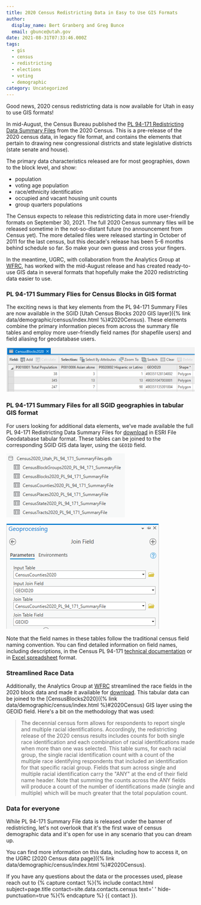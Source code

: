 ```yaml
---
title: 2020 Census Redistricting Data in Easy to Use GIS Formats
author:
  display_name: Bert Granberg and Greg Bunce
  email: gbunce@utah.gov
date: 2021-08-31T07:33:46.000Z
tags:
  - gis
  - census
  - redistricting
  - elections
  - voting
  - demographic
category: Uncategorized
---
```


Good news, 2020 census redistricting data is now available for Utah in easy to use GIS formats!

In mid-August, the Census Bureau published the [PL 94-171 Redistricting Data Summary Files](https://www.census.gov/programs-surveys/decennial-census/about/rdo/summary-files.html) from the 2020 Census. This is a pre-release of the 2020 census data, in legacy file format, and contains the elements that pertain to drawing new congressional districts and state legislative districts (state senate and house).

The primary data characteristics released are for most geographies, down to the block level, and show:

- population
- voting age population
- race/ethnicity identification
- occupied and vacant housing unit counts
- group quarters populations

The Census expects to release this redistricting data in more user-friendly formats on September 30, 2021. The full 2020 Census summary files will be released sometime in the not-so-distant future (no announcement from Census yet). The more detailed files were released starting in October of 2011 for the last census, but this decade's release has been 5-6 months behind schedule so far. So make your own guess and cross your fingers.

In the meantime, UGRC, with collaboration from the Analytics Group at [WFRC](https://wfrc.org/), has worked with the mid-August release and has created ready-to-use GIS data in several formats that hopefully make the 2020 redistricting data easier to use.

### PL 94-171 Summary Flies for Census Blocks in GIS format



The exciting news is that key elements from the PL 94-171 Summary Files are now available in the SGID [Utah Census Blocks 2020 GIS layer]({% link data/demographic/census/index.html %}#2020Census). These elements combine the primary information pieces from across the summary file tables and employ more user-friendly field names (for shapefile users) and field aliasing for geodatabase users.

![Alias Fields Naming Convention](../../images/pillar-blog/2021-08-31-census-2020-redistricting-data/census2020_block_pl_94_171_alias_fields.png)


### PL 94-171 Summary Files for all SGID geographies in tabular GIS format



For users looking for additional data elements, we’ve made available the full PL 94-171 Redistricting Data Summary Files for [download](https://drive.google.com/uc?id=1p8-tWujKXXlH-VjFDLkRJ06VB207_Rmx&export=download) in ESRI File Geodatabase tabular format. These tables can be joined to the corresponding SGID GIS data layer, using the `GEOID` field.

![Tabular Summary Files in FGDB Format](../../images/pillar-blog/2021-08-31-census-2020-redistricting-data/census2020_pl_94_171_summaryfiles.png)


![Joining Summary Files to GIS data](../../images/pillar-blog/2021-08-31-census-2020-redistricting-data/census2020_pl_94_171_summaryfiles_join_tables.png)


Note that the field names in these tables follow the traditional census field naming convention. You can find detailed information on field names, including descriptions, in the Census PL 94-171 [technical documentation](https://www2.census.gov/programs-surveys/decennial/2020/technical-documentation/complete-tech-docs/summary-file/2020Census_PL94_171Redistricting_StatesTechDoc_English.pdf) or in [Excel spreadsheet](https://www2.census.gov/programs-surveys/decennial/rdo/about/2020-census-program/Phase3/SupportMaterials/2020_PLSummaryFile_FieldNames.xlsx) format.

### Streamlined Race Data



Additionally, the Analytics Group at [WFRC](https://wfrc.org/) streamlined the race fields in the 2020 block data and made it available for [download](https://drive.google.com/uc?id=1sv6pAi-fn6UPbMHJ2BZzIM9ApBRAZLVP&export=download). This tabular data can be joined to the [CensusBlocks2020]({% link data/demographic/census/index.html %}#2020Census) GIS layer using the GEOID field. Here's a bit on the methodology that was used:

> The decennial census form allows for respondents to report single and multiple racial identifications. Accordingly, the redistricting release of the 2020 census results includes counts for both single race identification and each combination of racial identifications made when more than one was selected. This table sums, for each racial group, the single racial identification count with a count of the multiple race identifying respondents that included an identification for that specific racial group. Fields that sum across single and multiple racial identification carry the "ANY" at the end of their field name header. Note that summing the counts across the ANY fields will produce a count of the number of identifications made (single and multiple) which will be much greater that the total population count.

### Data for everyone



While PL 94-171 Summary File data is released under the banner of redistricting, let's not overlook that it's the first wave of census demographic data and it's open for use in any scenario that you can dream up.

You can find more information on this data, including how to access it, on the UGRC [2020 Census data page]({% link data/demographic/census/index.html %}#2020Census).

If you have any questions about the data or the processes used, please reach out to {% capture contact %}{% include contact.html subject=page.title contact=site.data.contacts.census text=' ' hide-punctuation=true %}{% endcapture %}
{{ contact }}.
